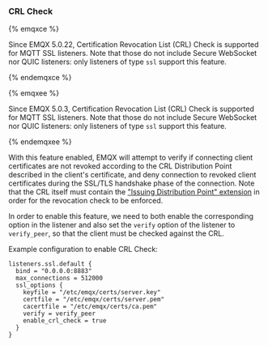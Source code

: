### CRL Check

{% emqxce %}

Since EMQX 5.0.22, Certification Revocation List (CRL) Check is supported for MQTT SSL listeners.  Note that those do not include Secure WebSocket nor QUIC listeners: only listeners of type `ssl` support this feature.

{% endemqxce %}

{% emqxee %}

Since EMQX 5.0.3, Certification Revocation List (CRL) Check is supported for MQTT SSL listeners.  Note that those do not include Secure WebSocket nor QUIC listeners: only listeners of type `ssl` support this feature.

{% endemqxee %}

With this feature enabled, EMQX will attempt to verify if connecting client certificates are not revoked according to the CRL Distribution Point described in the client's certificate, and deny connection to revoked client certificates during the SSL/TLS handshake phase of the connection.  Note that the CRL itself must contain the ["Issuing Distribution Point" extension](https://www.rfc-editor.org/rfc/rfc3280#section-5.2.5) in order for the revocation check to be enforced.

In order to enable this feature, we need to both enable the corresponding option in the listener and also set the `verify` option of the listener to `verify_peer`, so that the client must be checked against the CRL.

Example configuration to enable CRL Check:


```hcl
listeners.ssl.default {
  bind = "0.0.0.0:8883"
  max_connections = 512000
  ssl_options {
    keyfile = "/etc/emqx/certs/server.key"
    certfile = "/etc/emqx/certs/server.pem"
    cacertfile = "/etc/emqx/certs/ca.pem"
    verify = verify_peer
    enable_crl_check = true
  }
}
```
